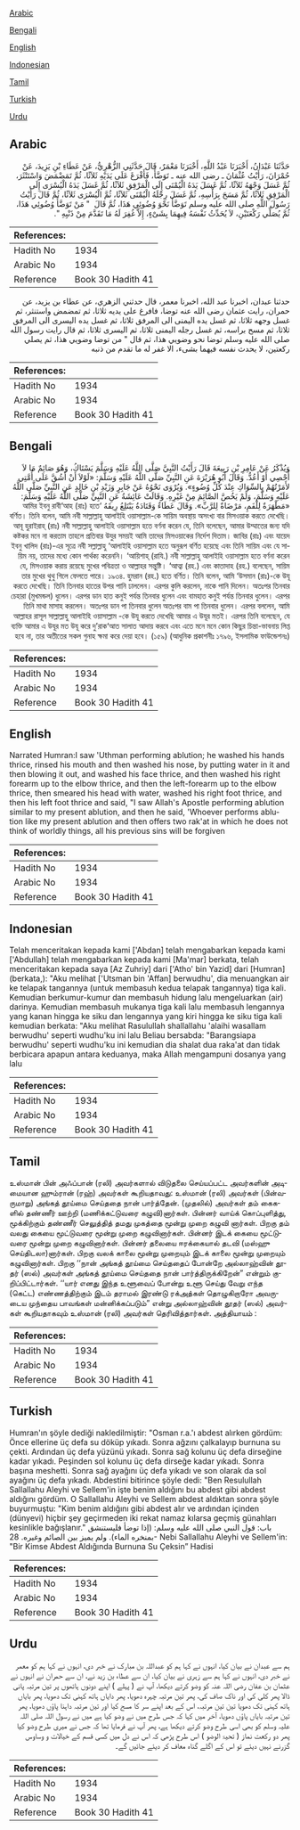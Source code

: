 [Arabic](#arabic)

[Bengali](#bengali)

[English](#english)

[Indonesian](#indonesian)

[Tamil](#tamil)

[Turkish](#turkish)

[Urdu](#urdu)

## Arabic


<div dir="rtl" lang="ar" style={{fontSize:'larger',backgroundColor:'#f8f9fa',padding:20}}>
حَدَّثَنَا عَبْدَانُ، أَخْبَرَنَا عَبْدُ اللَّهِ، أَخْبَرَنَا مَعْمَرٌ، قَالَ حَدَّثَنِي الزُّهْرِيُّ، عَنْ عَطَاءِ بْنِ يَزِيدَ، عَنْ حُمْرَانَ، رَأَيْتُ عُثْمَانَ ـ رضى الله عنه ـ تَوَضَّأَ، فَأَفْرَغَ عَلَى يَدَيْهِ ثَلاَثًا، ثُمَّ تَمَضْمَضَ وَاسْتَنْثَرَ، ثُمَّ غَسَلَ وَجْهَهُ ثَلاَثًا، ثُمَّ غَسَلَ يَدَهُ الْيُمْنَى إِلَى الْمَرْفِقِ ثَلاَثًا، ثُمَّ غَسَلَ يَدَهُ الْيُسْرَى إِلَى الْمَرْفِقِ ثَلاَثًا، ثُمَّ مَسَحَ بِرَأْسِهِ، ثُمَّ غَسَلَ رِجْلَهُ الْيُمْنَى ثَلاَثًا، ثُمَّ الْيُسْرَى ثَلاَثًا، ثُمَّ قَالَ رَأَيْتُ رَسُولَ اللَّهِ صلى الله عليه وسلم تَوَضَّأَ نَحْوَ وُضُوئِي هَذَا، ثُمَّ قَالَ ‏ "‏ مَنْ تَوَضَّأَ وُضُوئِي هَذَا، ثُمَّ يُصَلِّي رَكْعَتَيْنِ، لاَ يُحَدِّثُ نَفْسَهُ فِيهِمَا بِشَىْءٍ، إِلاَّ غُفِرَ لَهُ مَا تَقَدَّمَ مِنْ ذَنْبِهِ ‏"‏‏.‏
</div>
<div style={{backgroundColor:'#f8f9fa',padding:20, marginBottom: 10}}><table> <thead> <tr> <th>References:</th> <th></th> </tr> </thead> <tbody><tr><td>Hadith No</td><td>1934</td></tr><tr><td>Arabic No</td><td>1934</td></tr><tr><td>Reference</td><td>Book 30 Hadith 41</td></tr></tbody></table></div>


<div dir="rtl" lang="ar" style={{fontSize:'larger',backgroundColor:'#f8f9fa',padding:20}}>
حدثنا عبدان، اخبرنا عبد الله، اخبرنا معمر، قال حدثني الزهري، عن عطاء بن يزيد، عن حمران، رايت عثمان رضى الله عنه توضا، فافرغ على يديه ثلاثا، ثم تمضمض واستنثر، ثم غسل وجهه ثلاثا، ثم غسل يده اليمنى الى المرفق ثلاثا، ثم غسل يده اليسرى الى المرفق ثلاثا، ثم مسح براسه، ثم غسل رجله اليمنى ثلاثا، ثم اليسرى ثلاثا، ثم قال رايت رسول الله صلى الله عليه وسلم توضا نحو وضويي هذا، ثم قال " من توضا وضويي هذا، ثم يصلي ركعتين، لا يحدث نفسه فيهما بشىء، الا غفر له ما تقدم من ذنبه
</div>
<div style={{backgroundColor:'#f8f9fa',padding:20, marginBottom: 10}}><table> <thead> <tr> <th>References:</th> <th></th> </tr> </thead> <tbody><tr><td>Hadith No</td><td>1934</td></tr><tr><td>Arabic No</td><td>1934</td></tr><tr><td>Reference</td><td>Book 30 Hadith 41</td></tr></tbody></table></div>

## Bengali


<div dir="rtl" lang="bn" style={{fontSize:'larger',backgroundColor:'#f8f9fa',padding:20}}>
وَيُذْكَرُ عَنْ عَامِرِ بْنِ رَبِيعَةَ قَالَ رَأَيْتُ النَّبِيَّ صَلَّى اللَّهُ عَلَيْهِ وَسَلَّمَ يَسْتَاكُ، وَهُوَ صَائِمٌ مَا لاَ أُحْصِي أَوْ أَعُدُّ. وَقَالَ أَبُو هُرَيْرَةَ عَنِ النَّبِيِّ صَلَّى اللَّهُ عَلَيْهِ وَسَلَّمَ: «لَوْلاَ أَنْ أَشُقَّ عَلَى أُمَّتِي لأَمَرْتُهُمْ بِالسِّوَاكِ عِنْدَ كُلِّ وُضُوءٍ». وَيُرْوَى نَحْوُهُ عَنْ جَابِرٍ وَزَيْدِ بْنِ خَالِدٍ عَنِ النَّبِيِّ صَلَّى اللَّهُ عَلَيْهِ وَسَلَّمَ، وَلَمْ يَخُصَّ الصَّائِمَ مِنْ غَيْرِهِ. وَقَالَتْ عَائِشَةُ عَنِ النَّبِيِّ صَلَّى اللَّهُ عَلَيْهِ وَسَلَّمَ: «مَطْهَرَةٌ لِلْفَمِ، مَرْضَاةٌ لِلرَّبِّ». وَقَالَ عَطَاءٌ وَقَتَادَةُ يَبْتَلِعُ رِيقَهُ ‘আমির ইবনু রাবী‘আহ (রাঃ) হতে বর্ণিত। তিনি বলেন, আমি নবী সাল্লাল্লাহু আলাইহি ওয়াসাল্লাম-কে সায়িম অবস্থায় অসংখ্য বার মিসওয়াক করতে দেখেছি। আবূ হুরাইরাহ্ (রাঃ) নবী সাল্লাল্লাহু আলাইহি ওয়াসাল্লাম হতে বর্ণনা করেন যে, তিনি বলেছেন, আমার উম্মাতের জন্য যদি কষ্টকর মনে না করতাম তাহলে প্রতিবার উযুর সময়ই আমি তাদের মিসওয়াকের নির্দেশ দিতাম। জাবির (রাঃ) এবং যায়েদ ইবনু খালিদ (রাঃ)-এর সূত্রে নবী সল্লাল্লাহু ‘আলাইহি ওয়াসাল্লাম হতে অনুরূপ বর্ণিত হয়েছে এবং তিনি সায়িম এবং যে সায়িম নয়, তাদের মধ্যে কোন পার্থক্য করেননি। ‘আয়িশাহ্ (রাযি.) নবী সাল্লাল্লাহু আলাইহি ওয়াসাল্লাম হতে বর্ণনা করেন যে, মিসওয়াক করায় রয়েছে মুখের পবিত্রতা ও আল্লাহর সন্তুষ্টি। ‘আত্বা (রহ.) এবং কাতাদাহ (রহ.) বলেছেন, সায়িম তার মুখের থুথু গিলে ফেলতে পারে। ১৯৩৪. হুমরান (রহ.) হতে বর্ণিত। তিনি বলেন, আমি ‘উসমান (রাঃ)-কে উযূ করতে দেখেছি। তিনি তিনবার হাতের উপর পানি ঢাললেন। এরপর কুলি করলেন, নাকে পানি দিলেন। অতঃপর তিনবার চেহারা (মুখমন্ডল) ধুলেন। এরপর ডান হাত কনুই পর্যন্ত তিনবার ধুলেন এবং বামহাত কনুই পর্যন্ত তিনবার ধুলেন। এরপর তিনি মাথা মাসাহ করলেন। অতঃপর ডান পা তিনবার ধুলেন অতঃপর বাম পা তিনবার ধুলেন। এরপর বললেন, আমি আল্লাহর রাসূল সাল্লাল্লাহু আলাইহি ওয়াসাল্লাম -কে উযূ করতে দেখেছি আমার এ উযূর মতই। এরপর তিনি বলেছেন, যে ব্যক্তি আমার এ উযূর মত উযূ করে দু’রাক‘আত সালাত আদায় করবে এবং এতে মনে মনে কোন কিছুর চিন্তা-ভাবনায় লিপ্ত হবে না, তার অতীতের সকল গুনাহ ক্ষমা করে দেয়া হবে। (১৫৯) (আধুনিক প্রকাশনীঃ ১৭৯৬, ইসলামিক ফাউন্ডেশনঃ)
</div>
<div style={{backgroundColor:'#f8f9fa',padding:20, marginBottom: 10}}><table> <thead> <tr> <th>References:</th> <th></th> </tr> </thead> <tbody><tr><td>Hadith No</td><td>1934</td></tr><tr><td>Arabic No</td><td>1934</td></tr><tr><td>Reference</td><td>Book 30 Hadith 41</td></tr></tbody></table></div>

## English


<div dir="ltr" lang="en" style={{fontSize:'larger',backgroundColor:'#f8f9fa',padding:20}}>
Narrated Humran:I saw 'Uthman performing ablution; he washed his hands thrice, rinsed his mouth and then washed his nose, by putting water in it and then blowing it out, and washed his face thrice, and then washed his right forearm up to the elbow thrice, and then the left-forearm up to the elbow thrice, then smeared his head with water, washed his right foot thrice, and then his left foot thrice and said, "I saw Allah's Apostle performing ablution similar to my present ablution, and then he said, 'Whoever performs ablution like my present ablution and then offers two rak'at in which he does not think of worldly things, all his previous sins will be forgiven
</div>
<div style={{backgroundColor:'#f8f9fa',padding:20, marginBottom: 10}}><table> <thead> <tr> <th>References:</th> <th></th> </tr> </thead> <tbody><tr><td>Hadith No</td><td>1934</td></tr><tr><td>Arabic No</td><td>1934</td></tr><tr><td>Reference</td><td>Book 30 Hadith 41</td></tr></tbody></table></div>

## Indonesian


<div dir="ltr" lang="id" style={{fontSize:'larger',backgroundColor:'#f8f9fa',padding:20}}>
Telah menceritakan kepada kami ['Abdan] telah mengabarkan kepada kami ['Abdullah] telah mengabarkan kepada kami [Ma'mar] berkata, telah menceritakan kepada saya [Az Zuhriy] dari ['Atho' bin Yazid] dari [Humran] (berkata,): "Aku melihat ['Utsman bin 'Affan] berwudhu', dia menuangkan air ke telapak tangannya (untuk membasuh kedua telapak tangannya) tiga kali. Kemudian berkumur-kumur dan membasuh hidung lalu mengeluarkan (air) darinya. Kemudian membasuh mukanya tiga kali lalu membasuh lengannya yang kanan hingga ke siku dan lengannya yang kiri hingga ke siku tiga kali kemudian berkata: "Aku melihat Rasulullah shallallahu 'alaihi wasallam berwudhu' seperti wudhu'ku ini lalu Beliau bersabda: "Barangsiapa berwudhu' seperti wudhu'ku ini kemudian dia shalat dua raka'at dan tidak berbicara apapun antara keduanya, maka Allah mengampuni dosanya yang lalu
</div>
<div style={{backgroundColor:'#f8f9fa',padding:20, marginBottom: 10}}><table> <thead> <tr> <th>References:</th> <th></th> </tr> </thead> <tbody><tr><td>Hadith No</td><td>1934</td></tr><tr><td>Arabic No</td><td>1934</td></tr><tr><td>Reference</td><td>Book 30 Hadith 41</td></tr></tbody></table></div>

## Tamil


<div dir="ltr" lang="ta" style={{fontSize:'larger',backgroundColor:'#f8f9fa',padding:20}}>
உஸ்மான் பின் அஃப்பான் (ரலி) அவர்களால் விடுதலை செய்யப்பட்ட அவர்களின் அடிமையான ஹும்ரான் (ரஹ்) அவர்கள் கூறியதாவது: உஸ்மான் (ரலி) அவர்கள் (பின்வருமாறு) அங்கத் தூய்மை செய்ததை நான் பார்த்தேன். (முதலில்) அவர்கள் தம் கைகளில் தண்ணீர் ஊற்றி (மணிக்கட்டுவரை கழுவி)னார்கள். பின்னர் வாய்க் கொப்புளித்து, மூக்கிற்கும் தண்ணீர் செலுத்தித் தமது முகத்தை மூன்று முறை கழுவி னார்கள். பிறகு தம் வலது கையை மூட்டுவரை மூன்று முறை கழுவினார்கள். பின்னர் இடக் கையை மூட்டுவரை மூன்று முறை கழுவினார்கள். பின்னர் தலையை ஈரக்கையால் தடவி (மஸ்ஹு செய்திடலா)னார்கள். பிறகு வலக் காலை மூன்று முறையும் இடக் காலை மூன்று முறையும் கழுவினார்கள். பிறகு ‘‘நான் அங்கத் தூய்மை செய்ததைப் போன்றே அல்லாஹ்வின் தூதர் (ஸல்) அவர்கள் அங்கத் தூய்மை செய்ததை நான் பார்த்திருக்கிறேன்” என்றும் குறிப்பிட்டார்கள். ‘‘யார் எனது இந்த உளூவைப் போன்று உளூ செய்து வேறு எந்த (கெட்ட) எண்ணத்திற்கும் இடம் தராமல் இரண்டு ரக்அத்கள் தொழுகிறாரோ அவருடைய முந்தைய பாவங்கள் மன்னிக்கப்படும்” என்று அல்லாஹ்வின் தூதர் (ஸல்) அவர்கள் கூறியதாகவும் உஸ்மான் (ரலி) அவர்கள் தெரிவித்தார்கள். அத்தியாயம் :
</div>
<div style={{backgroundColor:'#f8f9fa',padding:20, marginBottom: 10}}><table> <thead> <tr> <th>References:</th> <th></th> </tr> </thead> <tbody><tr><td>Hadith No</td><td>1934</td></tr><tr><td>Arabic No</td><td>1934</td></tr><tr><td>Reference</td><td>Book 30 Hadith 41</td></tr></tbody></table></div>

## Turkish


<div dir="ltr" lang="tr" style={{fontSize:'larger',backgroundColor:'#f8f9fa',padding:20}}>
Humran'ın şöyle dediği nakledilmiştir: "Osman r.a.'ı abdest alırken gördüm: Önce ellerine üç defa su döküp yıkadı. Sonra ağzını çalkalayıp burnuna su çekti. Ardından üç defa yüzünü yıkadı. Sonra sağ kolunu üç defa dirseğine kadar yıkadı. Peşinden sol kolunu üç defa dirseğe kadar yıkadı. Sonra başına meshetti. Sonra sağ ayağını üç defa yıkadı ve son olarak da sol ayağını üç defa yıkadı. Abdestini bitirince şöyle dedi: "Ben Resulullah Sallallahu Aleyhi ve Sellem'in işte benim aldığını bu abdest gibi abdest aldığını gördüm. O Sallallahu Aleyhi ve Sellem abdest aldıktan sonra şöyle buyurmuştu: "Kim benim aldığını gibi abdest alır ve ardından içinden (dünyevi) hiçbir şey geçirmeden iki rekat namaz kılarsa geçmiş günahları kesinlikle bağışlanır." باب: قول النبي صلى الله عليه وسلم: (إذا توضأ فليستنشق بمنخره الماء). ولم يميز بين الصائم وغيره. 28- Nebi Sallallahu Aleyhi ve Sellem'in: "Bir Kimse Abdest Aldığında Burnuna Su Çeksin” Hadisi
</div>
<div style={{backgroundColor:'#f8f9fa',padding:20, marginBottom: 10}}><table> <thead> <tr> <th>References:</th> <th></th> </tr> </thead> <tbody><tr><td>Hadith No</td><td>1934</td></tr><tr><td>Arabic No</td><td>1934</td></tr><tr><td>Reference</td><td>Book 30 Hadith 41</td></tr></tbody></table></div>

## Urdu


<div dir="rtl" lang="ur" style={{fontSize:'larger',backgroundColor:'#f8f9fa',padding:20}}>
ہم سے عبدان نے بیان کیا، انہوں نے کہا ہم کو عبداللہ بن مبارک نے خبر دی، انہوں نے کہا ہم کو معمر نے خبر دی، انہوں نے کہا ہم سے زہری نے بیان کیا، ان سے عطاء بن زید نے، ان سے حمران نے انہوں نے عثمان بن عفان رضی اللہ عنہ کو وضو کرتے دیکھا، آپ نے ( پہلے ) اپنے دونوں ہاتھوں پر تین مرتبہ پانی ڈالا پھر کلی کی اور ناک صاف کی، پھر تین مرتبہ چہرہ دھویا، پھر دایاں ہاتھ کہنی تک دھویا، پھر بایاں ہاتھ کہنی تک دھویا تین تین مرتبہ، اس کے بعد اپنے سر کا مسح کیا اور تین مرتبہ داہنا پاؤں دھویا، پھر تین مرتبہ بایاں پاؤں دھویا، آخر میں کہا کہ جس طرح میں نے وضو کیا ہے میں نے رسول اللہ صلی اللہ علیہ وسلم کو بھی اسی طرح وضو کرتے دیکھا ہے، پھر آپ نے فرمایا تھا کہ جس نے میری طرح وضو کیا پھر دو رکعت نماز ( تحیۃ الوضو ) اس طرح پڑھی کہ اس نے دل میں کسی قسم کے خیالات و وساوس گزرنے نہیں دیئے تو اس کے اگلے گناہ معاف کر دیئے جائیں گے۔
</div>
<div style={{backgroundColor:'#f8f9fa',padding:20, marginBottom: 10}}><table> <thead> <tr> <th>References:</th> <th></th> </tr> </thead> <tbody><tr><td>Hadith No</td><td>1934</td></tr><tr><td>Arabic No</td><td>1934</td></tr><tr><td>Reference</td><td>Book 30 Hadith 41</td></tr></tbody></table></div>